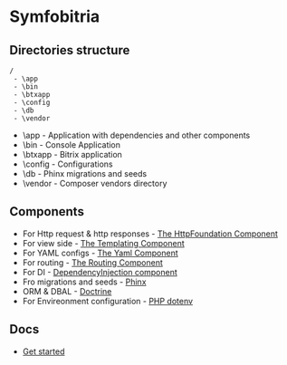 # Symfobitria

## Directories structure

```
/
 - \app
 - \bin
 - \btxapp
 - \config
 - \db
 - \vendor

```

* \app - Application with dependencies and other components
* \bin - Console Application
* \btxapp - Bitrix application
* \config - Configurations
* \db - Phinx migrations and seeds
* \vendor - Composer vendors directory

## Components

* For Http request & http responses - [The HttpFoundation Component](http://symfony.com/doc/current/components/http_foundation.html)
* For view side - [The Templating Component](http://symfony.com/doc/current/components/templating.html)
* For YAML configs - [The Yaml Component](http://symfony.com/doc/current/components/yaml.html)
* For routing - [The Routing Component ](http://symfony.com/doc/current/components/routing.html)
* For DI - [DependencyInjection component](http://symfony.com/doc/current/components/dependency_injection.html)
* Fro migrations and seeds - [Phinx](https://phinx.org/)
* ORM & DBAL - [Doctrine](http://www.doctrine-project.org/)
* For Envireonment configuration - [PHP dotenv](https://github.com/vlucas/phpdotenv)

## Docs

* [Get started](docs)
